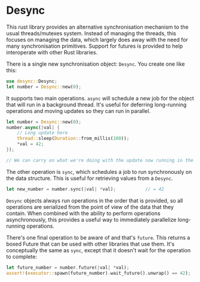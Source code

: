 # Desync

This rust library provides an alternative synchronisation mechanism to the usual threads/mutexes
system. Instead of managing the threads, this focuses on managing the data, which largely
does away with the need for many synchronisation primitives. Support for futures is provided
to help interoperate with other Rust libraries.

There is a single new synchronisation object: `Desync`. You create one like this:

```Rust
use desync::Desync;
let number = Desync::new(0);
```

It supports two main operations. `async` will schedule a new job for the object that will run
in a background thread. It's useful for deferring long-running operations and moving updates
so they can run in parallel.

```Rust
let number = Desync::new(0);
number.async(|val| {
    // Long update here
    thread::sleep(Duration::from_millis(100));
    *val = 42;
});

// We can carry on what we're doing with the update now running in the background
```

The other operation is `sync`, which schedules a job to run synchronously on the data structure.
This is useful for retrieving values from a `Desync`.

```Rust
let new_number = number.sync(|val| *val);           // = 42
```

`Desync` objects always run operations in the order that is provided, so all operations are
serialized from the point of view of the data that they contain. When combined with the ability
to perform operations asynchronously, this provides a useful way to immediately parallelize
long-running operations.

There's one final operation to be aware of and that's `future`. This returns a boxed Future that
can be used with other libraries that use them. It's conceptually the same as `sync`, except that
it doesn't wait for the operation to complete:

```Rust
let future_number = number.future(|val| *val);
assert!(executor::spawn(future_number).wait_future().unwrap() == 42);
```
